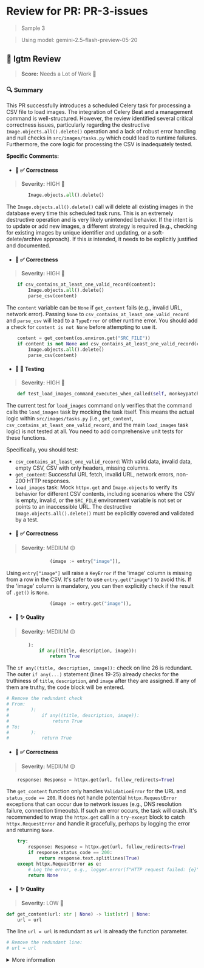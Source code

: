 # Review for PR: PR-3-issues

> Sample 3

> Using model: gemini-2.5-flash-preview-05-20


## 🦉 lgtm Review

> **Score:** Needs a Lot of Work 🚨

### 🔍 Summary

This PR successfully introduces a scheduled Celery task for processing a CSV file to load images. The integration of Celery Beat and a management command is well-structured. However, the review identified several critical correctness issues, particularly regarding the destructive `Image.objects.all().delete()` operation and a lack of robust error handling and null checks in `src/images/tasks.py` which could lead to runtime failures. Furthermore, the core logic for processing the CSV is inadequately tested.

**Specific Comments:**

- #### 🦉 ✅ Correctness

> **Severity:** HIGH 🔴




```python
        Image.objects.all().delete()
```


The `Image.objects.all().delete()` call will delete all existing images in the database every time this scheduled task runs. This is an extremely destructive operation and is very likely unintended behavior. If the intent is to update or add new images, a different strategy is required (e.g., checking for existing images by unique identifier and updating, or a soft-delete/archive approach). If this *is* intended, it needs to be explicitly justified and documented.



- #### 🦉 ✅ Correctness

> **Severity:** HIGH 🔴




```python
    if csv_contains_at_least_one_valid_record(content):
        Image.objects.all().delete()
        parse_csv(content)
```


The `content` variable can be `None` if `get_content` fails (e.g., invalid URL, network error). Passing `None` to `csv_contains_at_least_one_valid_record` and `parse_csv` will lead to a `TypeError` or other runtime error. You should add a check for `content is not None` before attempting to use it.

```python
    content = get_content(os.environ.get("SRC_FILE"))
    if content is not None and csv_contains_at_least_one_valid_record(content):
        Image.objects.all().delete()
        parse_csv(content)
```



- #### 🦉 🧪 Testing

> **Severity:** HIGH 🔴




```python
    def test_load_images_command_executes_when_called(self, monkeypatch: pytest.MonkeyPatch):
```


The current test for `load_images` command only verifies that the command calls the `load_images` task by mocking the task itself. This means the actual logic within `src/images/tasks.py` (i.e., `get_content`, `csv_contains_at_least_one_valid_record`, and the main `load_images` task logic) is not tested at all. You need to add comprehensive unit tests for these functions.

Specifically, you should test:

*   `csv_contains_at_least_one_valid_record`: With valid data, invalid data, empty CSV, CSV with only headers, missing columns.
*   `get_content`: Successful URL fetch, invalid URL, network errors, non-200 HTTP responses.
*   `load_images` task: Mock `httpx.get` and `Image.objects` to verify its behavior for different CSV contents, including scenarios where the CSV is empty, invalid, or the `SRC_FILE` environment variable is not set or points to an inaccessible URL. The destructive `Image.objects.all().delete()` must be explicitly covered and validated by a test.



- #### 🦉 ✅ Correctness

> **Severity:** MEDIUM 🟡




```python
                (image := entry["image"]),
```


Using `entry["image"]` will raise a `KeyError` if the 'image' column is missing from a row in the CSV. It's safer to use `entry.get("image")` to avoid this. If the 'image' column is mandatory, you can then explicitly check if the result of `.get()` is `None`.

```python
                (image := entry.get("image")),
```



- #### 🦉 ✨ Quality

> **Severity:** MEDIUM 🟡




```python
        ): 
            if any((title, description, image)): 
                return True
```


The `if any((title, description, image)):` check on line 26 is redundant. The outer `if any(...)` statement (lines 19-25) already checks for the truthiness of `title`, `description`, and `image` after they are assigned. If any of them are truthy, the code block will be entered.

```python
# Remove the redundant check
# From:
#        ):
#            if any((title, description, image)):
#                return True
# To:
#        ):
#            return True
```



- #### 🦉 ✅ Correctness

> **Severity:** MEDIUM 🟡




```python
    response: Response = httpx.get(url, follow_redirects=True)
```


The `get_content` function only handles `ValidationError` for the URL and `status_code == 200`. It does not handle potential `httpx.RequestError` exceptions that can occur due to network issues (e.g., DNS resolution failure, connection timeouts). If such an error occurs, the task will crash. It's recommended to wrap the `httpx.get` call in a `try-except` block to catch `httpx.RequestError` and handle it gracefully, perhaps by logging the error and returning `None`.

```python
    try:
        response: Response = httpx.get(url, follow_redirects=True)
        if response.status_code == 200:
            return response.text.splitlines(True)
    except httpx.RequestError as e:
        # Log the error, e.g., logger.error(f"HTTP request failed: {e}")
        return None
```



- #### 🦉 ✨ Quality

> **Severity:** LOW 🔵




```python
def get_content(url: str | None) -> list[str] | None:
    url = url
```


The line `url = url` is redundant as `url` is already the function parameter.

```python
# Remove the redundant line:
# url = url
```



<details><summary>More information</summary>

- **Id**: `4c7e720f121e480ebf2a3ccf48a7e989`
- **Model**: `gemini-2.5-flash-preview-05-20`
- **Created at**: `2025-05-29T16:58:59.545034+00:00`


<details><summary>Usage summary</summary>

<details><summary>Call 1</summary>

- **Request count**: `1`
- **Request tokens**: `7958`
- **Response tokens**: `3254`
- **Total tokens**: `50739`
</details>


<details><summary>Call 2</summary>

- **Request count**: `1`
- **Request tokens**: `7490`
- **Response tokens**: `3806`
- **Total tokens**: `133473`
</details>

**Total tokens**: `184212`
</details>


> See the [📚 lgtm-ai repository](https://github.com/elementsinteractive/lgtm-ai) for more information about lgtm.

</details>
